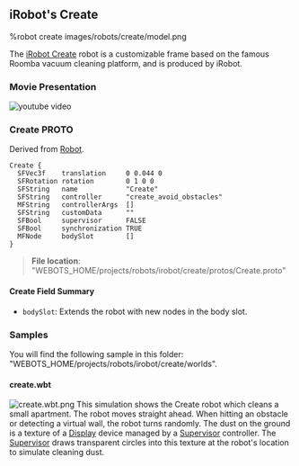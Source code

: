 ## iRobot's Create

%robot create images/robots/create/model.png

The [iRobot Create](http://www.irobot.com/About-iRobot/STEM/Create-2.aspx) robot is a customizable frame based on the famous Roomba vacuum cleaning platform, and is produced by iRobot.

### Movie Presentation

![youtube video](https://www.youtube.com/watch?v=dEgLYioQycA)

### Create PROTO

Derived from [Robot](../reference/robot.md).

```
Create {
  SFVec3f    translation     0 0.044 0
  SFRotation rotation        0 1 0 0
  SFString   name            "Create"
  SFString   controller      "create_avoid_obstacles"
  MFString   controllerArgs  []
  SFString   customData      ""
  SFBool     supervisor      FALSE
  SFBool     synchronization TRUE
  MFNode     bodySlot        []
}
```

> **File location**: "WEBOTS\_HOME/projects/robots/irobot/create/protos/Create.proto"

#### Create Field Summary

- `bodySlot`: Extends the robot with new nodes in the body slot.

### Samples

You will find the following sample in this folder: "WEBOTS\_HOME/projects/robots/irobot/create/worlds".

#### create.wbt

![create.wbt.png](images/robots/create/create.wbt.png) This simulation shows the Create robot which cleans a small apartment.
The robot moves straight ahead.
When hitting an obstacle or detecting a virtual wall, the robot turns randomly.
The dust on the ground is a texture of a [Display](../reference/display.md) device managed by a [Supervisor](../reference/supervisor.md) controller.
The [Supervisor](../reference/supervisor.md) draws transparent circles into this texture at the robot's location to simulate cleaning dust.
